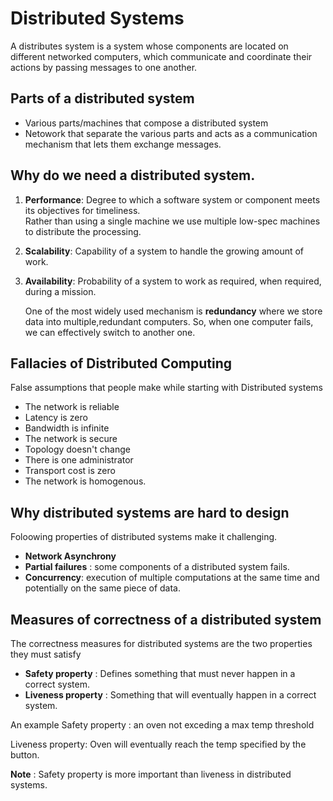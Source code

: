 # **Distributed Systems**

A distributes system is a system whose components are located on different networked computers, which communicate and coordinate their actions by passing messages to one another.

## **Parts of a distributed system**
- Various parts/machines that compose a distributed system
- Netowork that separate the various parts and acts as a communication mechanism that lets them exchange messages.

## **Why do we need a distributed system.**
1. **Performance**:   Degree to which a software system or component meets its objectives for timeliness.   
    Rather than using a single machine we use multiple low-spec machines to distribute the processing.

2. **Scalability**:  Capability of a system to handle the growing amount of work.  
    
   
3. **Availability**:  Probability of a system to work as required, when required, during a mission.
    
    One of the most widely used mechanism is **redundancy** where we store data into multiple,redundant computers. So, when one computer fails, we can effectively switch to another one.

## **Fallacies of Distributed Computing**
False assumptions that people make while starting with Distributed systems
- The network is reliable
- Latency is zero
- Bandwidth is infinite
- The network is secure
- Topology doesn't change
- There is one administrator
- Transport cost is zero
- The network is homogenous.


## **Why distributed systems are hard to design**
Foloowing properties of distributed systems make it challenging.
- **Network Asynchrony**
- **Partial failures** : some components of a distributed system fails.
- **Concurrency**: execution of multiple computations at the same time and potentially on the same piece of data.


## **Measures of correctness of a distributed system**

The correctness measures for distributed systems are the two properties they must satisfy
- **Safety property** : Defines something that must never happen in a correct system.
- **Liveness property** : Something that will eventually happen in a correct system.

An example
Safety property : an oven not exceding a max temp threshold

Liveness property: Oven will eventually reach the temp specified by the button.

**Note** : Safety property is more important than liveness in distributed systems.


